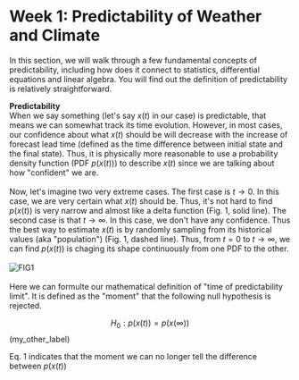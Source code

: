 # Week 1: Predictability of Weather and Climate

In this section, we will walk through a few fundamental concepts of predictability, including how does it connect to statistics, differential equations and linear algebra. You will find out the definition of predictability is relatively straightforward. 

__Predictability__
\
When we say something (let's say $x(t)$ in our case) is predictable, that means we can somewhat track its time evolution. However, in most cases, our confidence about what $x(t)$ should be will decrease with the increase of forecast lead time (defined as the time difference between initial state and the final state). Thus, it is physically more reasonable to use a probability density function (PDF $p(x(t))$) to describe $x(t)$ since we are talking about how "confident" we are. 
\
\
Now, let's imagine two very extreme cases. The first case is $t\rightarrow 0$. In this case, we are very certain what $x(t)$ should be. Thus, it's not hard to find $p(x(t))$ is very narrow and almost like a delta function (Fig. 1, solid line). The second case is that $t\rightarrow \infty$. In this case, we don't have any confidence. Thus the best way to estimate $x(t)$ is by randomly sampling from its historical values (aka "population") (Fig. 1, dashed line). Thus, from $t=0$ to $t\rightarrow \infty$, we can find $p(x(t))$ is chaging its shape continuously from one PDF to the other.
\
\
![FIG1](FIG1.png)
\
\
Here we can formulte our mathematical definition of "time of predictability limit". It is defined as the "moment" that the following null hypothesis is rejected.


$$ 
H_0: p(x(t)) = p(x(\infty))
$$ (my_other_label)

Eq. 1 indicates that the moment we can no longer tell the difference between $p(x(t))$ 